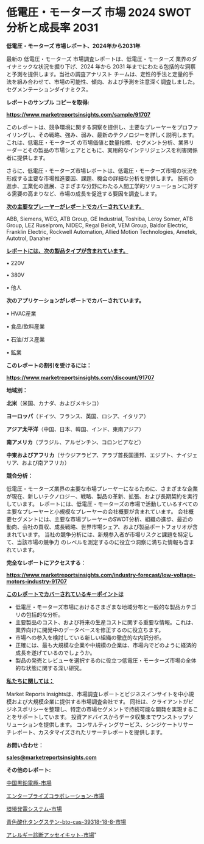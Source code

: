 # 低電圧・モーターズ 市場 2024 SWOT 分析と成長率 2031

<strong>低電圧・モーターズ 市場レポート、2024年から2031年</strong>

最新の 低電圧・モーターズ 市場調査レポートは、低電圧・モーターズ 業界のダイナミックな状況を掘り下げ、2024 年から 2031 年までにわたる包括的な洞察と予測を提供します。当社の調査アナリスト チームは、定性的手法と定量的手法を組み合わせて、市場の可能性、傾向、および予測を注意深く調査しました。 セグメンテーションダイナミクス。



<strong>レポートのサンプル コピーを取得:</strong> <a href=https://www.marketreportsinsights.com/sample/91707>

<strong><u>https://www.marketreportsinsights.com/sample/91707</u></strong></a>

このレポートは、競争環境に関する洞察を提供し、主要なプレーヤーをプロファイリングし、その戦略、強み、弱み、最新のテクノロジーを詳しく説明します。 これは、低電圧・モーターズ の市場価値と数量指標、セグメント分析、業界リーダーとその製品の市場シェアとともに、実用的なインテリジェンスを利害関係者に提供します。

さらに、低電圧・モーターズ市場レポートは、低電圧・モーターズ市場の状況を形成する主要な市場推進要因、課題、機会の詳細な分析を提供します。 技術の進歩、工業化の進展、さまざまな分野にわたる人間工学的ソリューションに対する需要の高まりなど、市場の成長を促進する要因を調査します。



<strong><u>次の主要なプレーヤーがレポートでカバーされています。</u></strong>

ABB, Siemens, WEG, ATB Group, GE Industrial, Toshiba, Leroy Somer, ATB Group, LEZ Ruselprom, NIDEC, Regal Beloit, VEM Group, Baldor Electric, Franklin Electric, Rockwell Automation, Allied Motion Technologies, Ametek, Autotrol, Danaher



<strong><u><b>レポートには、次の製品タイプが含まれています。</b></u></strong>

• 220V

• 380V

• 他人



<strong><b>次のアプリケーションがレポートでカバーされています。</b></strong>

• HVAC産業

• 食品/飲料産業

• 石油/ガス産業

• 鉱業



<strong><b>このレポートの割引を受けるには：</b></strong><a href=https://www.marketreportsinsights.com/discount/91707>

<strong><u>https://www.marketreportsinsights.com/discount/91707</u></strong></a>



<strong>地域別：</strong>



<strong>北米</strong>（米国、カナダ、およびメキシコ）



<strong>ヨーロッパ</strong>（ドイツ、フランス、英国、ロシア、イタリア）



<strong>アジア太平洋</strong>（中国、日本、韓国、インド、東南アジア）



<strong>南アメリカ</strong>（ブラジル、アルゼンチン、コロンビアなど）



<strong>中東およびアフリカ</strong>（サウジアラビア、アラブ首長国連邦、エジプト、ナイジェリア、および南アフリカ）



<strong>競合分析：</strong>

低電圧・モーターズ業界の主要な市場プレーヤーになるために、さまざまな企業が現在、新しいテクノロジー、戦略、製品の革新、拡張、および長期契約を実行しています。 レポートには、低電圧・モーターズの市場で活動しているすべての主要なプレーヤーと小規模なプレーヤーの会社概要が含まれています。 会社概要セグメントには、主要な市場プレーヤーのSWOT分析、組織の進歩、最近の動向、会社の買収、成長戦略、世界市場シェア、および製品ポートフォリオが含まれています。 当社の競争分析には、新規参入者が市場リスクと課題を特定して、当該市場の競争力 のレベルを測定するのに役立つ洞察に満ちた情報も含まれています。



<strong>完全なレポートにアクセスする</strong>：

<a href=https://www.marketreportsinsights.com/industry-forecast/low-voltage-motors-industry-91707>

<strong><u>https://www.marketreportsinsights.com/industry-forecast/low-voltage-motors-industry-91707</u></strong></a>



<strong><u><b>このレポートでカバーされているキーポイントは</b></u></strong>
<ul>
  <li>低電圧・モーターズ市場におけるさまざまな地域分布と一般的な製品カテゴリの包括的な分析。</li>
  <li>主要製品のコスト、および将来の生産コストに関する重要な情報。これは、業界向けに開発中のデータベースを修正するのに役立ちます。</li>
  <li>市場への参入を検討している新しい組織の徹底的な内訳分析。</li>
  <li>正確には、最も大規模な企業や中規模の企業は、市場内でどのように経済的成長を遂げているのでしょうか。</li>
  <li>製品の発売とレビューを選択するのに役立つ低電圧・モーターズ市場の全体的な状態に関する深い研究。</li>
</ul>


<strong><u><b>私たちに関しては：</b></u></strong>

Market Reports Insightsは、市場調査レポートとビジネスインサイトを中小規模および大規模企業に提供する市場調査会社です。 同社は、クライアントがビジネスポリシーを整理し、特定の市場セグメントで持続可能な開発を実現することをサポートしています。 投資アドバイスからデータ収集までワンストップソリューションを提供します。 コンサルティングサービス、シンジケートリサーチレポート、カスタマイズされたリサーチレポートを提供します。



<strong><b>お問い合わせ</b></strong>：

<a href=mailto:sales@marketreportsinsights.com>

<strong><u>sales@marketreportsinsights.com</u></strong></a>



<strong>その他のレポート:</strong>

<a href=https://www.linkedin.com/pulse/中国黒鉛電極-市場-2023-swot-分析と成長率-2030-pr-news-hub-h2y6f/>中国黒鉛電極-市場</a>

<a href=https://www.linkedin.com/pulse/エンタープライズコラボレーション-市場-2023-競争分析と事業成長-nyuof/>エンタープライズコラボレーション-市場</a>

<a href=https://www.linkedin.com/pulse/環境発電システム-市場-2023-年のダイナミクスとビジネストレンド-2030-pr-news-hub-1fr5f/>環境発電システム-市場</a>

<a href=https://www.linkedin.com/pulse/青色酸化タングステン-bto-cas-39318-18-8-市場-2023-jku5f/>青色酸化タングステン-bto-cas-39318-18-8-市場</a>

<a href=https://www.linkedin.com/pulse/アレルギー診断アッセイキット-市場-2023-swot-分析と最新イノベーション-hl8sf/>アレルギー診断アッセイキット-市場</a>"
